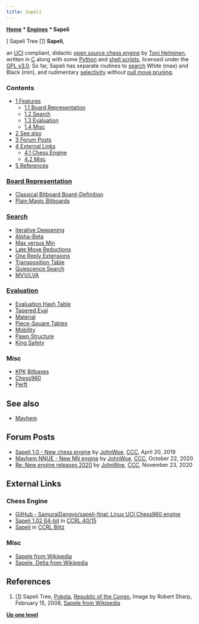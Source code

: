 ```yaml
---
title: Sapeli
---
```

**[Home](Home "Home") \* [Engines](Engines "Engines") \* Sapeli**



[ Sapeli Tree <a id="cite-note-1" href="#cite-ref-1">[1]</a>
**Sapeli**,  

an [UCI](UCI "UCI") compliant, didactic [open source chess engine](Category:Open_Source "Category:Open Source") by [Toni Helminen](Toni_Helminen "Toni Helminen"), written in [C](C "C") along with some [Python](Python "Python") and [shell scripts](https://en.wikipedia.org/wiki/Shell_script), licensed under the [GPL v3.0](Free_Software_Foundation#GPL "Free Software Foundation").
So far, Sapeli has separate routines to [search](Search "Search") White (max) and Black (min), and rudimentary [selectivity](Selectivity "Selectivity") without [null move pruning](Null_Move_Pruning "Null Move Pruning").



### Contents


* [1 Features](#features)
	+ [1.1 Board Representation](#board-representation)
	+ [1.2 Search](#search)
	+ [1.3 Evaluation](#evaluation)
	+ [1.4 Misc](#misc)
* [2 See also](#see-also)
* [3 Forum Posts](#forum-posts)
* [4 External Links](#external-links)
	+ [4.1 Chess Engine](#chess-engine)
	+ [4.2 Misc](#misc-2)
* [5 References](#references)






### [Board Representation](Board_Representation "Board Representation")


* [Classical Bitboard Board-Definition](Bitboard_Board-Definition#CBoardDef "Bitboard Board-Definition")
* [Plain Magic Bitboards](Magic_Bitboards#Plain "Magic Bitboards")


### [Search](Search "Search")


* [Iterative Deepening](Iterative_Deepening "Iterative Deepening")
* [Alpha-Beta](Alpha-Beta "Alpha-Beta")
* [Max versus Min](Alpha-Beta#MaxversusMin "Alpha-Beta")
* [Late Move Reductions](Late_Move_Reductions "Late Move Reductions")
* [One Reply Extensions](One_Reply_Extensions "One Reply Extensions")
* [Transposition Table](Transposition_Table "Transposition Table")
* [Quiescence Search](Quiescence_Search "Quiescence Search")
* [MVV/LVA](MVV-LVA "MVV-LVA")


### [Evaluation](Evaluation "Evaluation")


* [Evaluation Hash Table](Evaluation_Hash_Table "Evaluation Hash Table")
* [Tapered Eval](Tapered_Eval "Tapered Eval")
* [Material](Material "Material")
* [Piece-Square Tables](Piece-Square_Tables "Piece-Square Tables")
* [Mobility](Mobility "Mobility")
* [Pawn Structure](Pawn_Structure "Pawn Structure")
* [King Safety](King_Safety "King Safety")


### Misc


* [KPK](KPK "KPK") [Bitbases](Endgame_Bitbases "Endgame Bitbases")
* [Chess960](Chess960 "Chess960")
* [Perft](Perft "Perft")


## See also


* [Mayhem](Mayhem "Mayhem")


## Forum Posts


* [Sapeli 1.0 - New chess engine](http://www.talkchess.com/forum3/viewtopic.php?f=2&t=70534) by [JohnWoe](Toni_Helminen "Toni Helminen"), [CCC](CCC "CCC"), April 20, 2019
* [Mayhem NNUE - New NN engine](http://www.talkchess.com/forum3/viewtopic.php?f=2&t=75500) by [JohnWoe](Toni_Helminen "Toni Helminen"), [CCC](CCC "CCC"), October 22, 2020
* [Re: New engine releases 2020](http://www.talkchess.com/forum3/viewtopic.php?f=2&t=72613&start=494) by [JohnWoe](Toni_Helminen "Toni Helminen"), [CCC](CCC "CCC"), November 23, 2020


## External Links


### Chess Engine


* [GitHub - SamuraiDangyo/sapeli-final: Linux UCI Chess960 engine](https://github.com/SamuraiDangyo/sapeli-final)
* [Sapeli 1.02 64-bit](http://ccrl.chessdom.com/ccrl/4040/cgi/engine_details.cgi?print=Details&each_game=1&eng=Sapeli%201.02%2064-bit) in [CCRL 40/15](CCRL "CCRL")
* [Sapeli](https://ccrl.chessdom.com/ccrl/404/cgi/compare_engines.cgi?family=Sapeli&print=Rating+list&print=Results+table&print=LOS+table&print=Ponder+hit+table&print=Eval+difference+table&print=Comopp+gamenum+table&print=Overlap+table&print=Score+with+common+opponents) in [CCRL Blitz](CCRL "CCRL")


### Misc


* [Sapele from Wikipedia](https://en.wikipedia.org/wiki/Sapele)
* [Sapele, Delta from Wikipedia](https://en.wikipedia.org/wiki/Sapele,_Delta)


## References


1. <a id="cite-ref-1" href="#cite-note-1">[1]</a> Sapeli Tree, [Pokola](https://en.wikipedia.org/wiki/List_of_cities_in_the_Republic_of_the_Congo), [Republic of the Congo](https://en.wikipedia.org/wiki/Republic_of_the_Congo), Image by Robert Sharp, February 15, 2008, [Sapele from Wikipedia](https://en.wikipedia.org/wiki/Sapele)

**[Up one level](Engines "Engines")**







 
